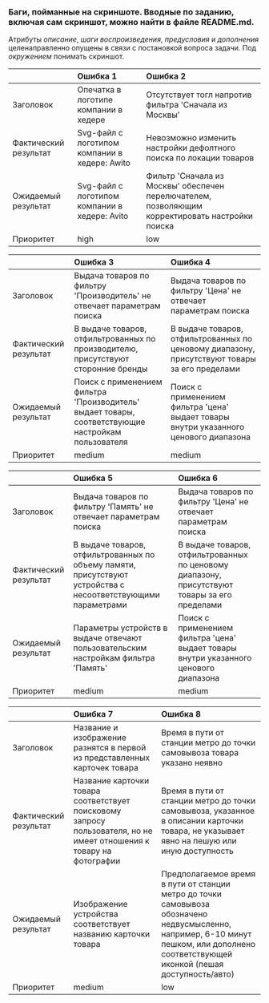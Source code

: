 ### Баги, пойманные на скриншоте. Вводные по заданию, включая сам скриншот, можно найти в файле README.md.
Атрибуты _описание_, _шаги воспроизведения_, _предусловия_ и _дополнения_ целенаправленно опущены в связи с постановкой вопроса задачи. Под _окружением_ понимать скриншот.

|                           | Ошибка 1                                          | Ошибка 2   | 
| :---                      | :---                                              | :---          |
| Заголовок                 | Опечатка в логотипе компании в хедере             | Отсутствует тогл напротив фильтра 'Сначала из Москвы'    |
| Фактический результат     | Svg-файл с логотипом компании в хедере: Awito     | Невозможно изменить настройки дефолтного поиска по локации товаров  |
| Ожидаемый результат       | Svg-файл с логотипом компании в хедере: Avito     | Фильтр 'Cначала из Москвы' обеспечен перелючателем, позволяющим корректировать настройки поиска |
| Приоритет                 |      high                                         |       low        |

|                           | Ошибка 3                                          | Ошибка 4   | 
| :---                      | :---                                              | :---          |
| Заголовок                 | Выдача товаров по фильтру 'Производитель' не отвечает параметрам поиска  | Выдача товаров по фильтру 'Цена' не отвечает параметрам поиска    |
| Фактический результат     | В выдаче товаров, отфильтрованных по производителю, присутствуют сторонние бренды     | В выдаче товаров, отфильтрованных по ценовому диапазону, присутствуют товары за его пределами |
| Ожидаемый результат       | Поиск с применением фильтра 'Производитель' выдает товары, соответствующие настройкам пользователя  | Поиск с применением фильтра 'цена' выдает товары внутри указанного ценового диапазона |
| Приоритет                 |      medium                                         |       medium        |

|                           | Ошибка 5                                          | Ошибка 6   | 
| :---                      | :---                                              | :---          |
| Заголовок                 | Выдача товаров по фильтру 'Память' не отвечает параметрам поиска  | Выдача товаров по фильтру 'Цена' не отвечает параметрам поиска    |
| Фактический результат     | В выдаче товаров, отфильтрованных по объему памяти, присутствуют устройства с несоответствующими параметрами  | В выдаче товаров, отфильтрованных по ценовому диапазону, присутствуют товары за его пределами |
| Ожидаемый результат       | Параметры устройств в выдаче отвечают пользовательским настройкам фильтра 'Память'  | Поиск с применением фильтра 'цена' выдает товары внутри указанного ценового диапазона |
| Приоритет                 |      medium                                         |       medium        |

|                           | Ошибка 7                                          | Ошибка 8   | 
| :---                      | :---                                              | :---          |
| Заголовок                 | Название и изображение разнятся в первой из представленных карточек товара  | Время в пути от станции метро до точки самовывоза товара указано неявно  |
| Фактический результат     | Название карточки товара соответствует поисковому запросу пользователя, но не имеет отношения к товару на фотографии     | Время в пути от станции метро до точки самовывоза, указанное в описании карточки товара, не указывает явно на пешую или иную доступность |
| Ожидаемый результат       | Изображение устройства соответствует названию карточки товара    | Предполагаемое время в пути от станции метро до точки самовывоза обозначено недвусмысленно, например, 6-10 минут пешком, или дополнено соответствующей иконкой (пешая доступность/авто) |
| Приоритет                 |      medium                                        |       low        |
